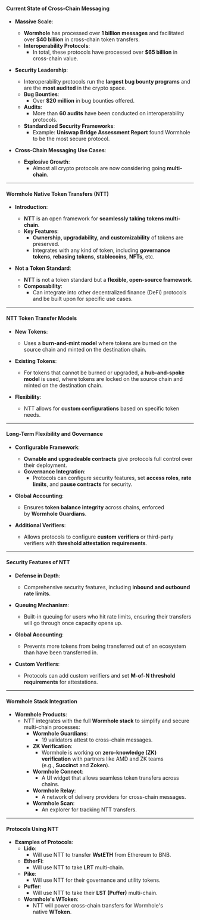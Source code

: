 #### **Current State of Cross-Chain Messaging**

-   **Massive Scale**:

    -   **Wormhole** has processed over **1 billion messages** and facilitated over **$40 billion** in cross-chain token transfers.
    -   **Interoperability Protocols**:
        -   In total, these protocols have processed over **$65 billion** in cross-chain value.
-   **Security Leadership**:

    -   Interoperability protocols run the **largest bug bounty programs** and are the **most audited** in the crypto space.
    -   **Bug Bounties**:
        -   Over **$20 million** in bug bounties offered.
    -   **Audits**:
        -   More than **60 audits** have been conducted on interoperability protocols.
    -   **Standardized Security Frameworks**:
        -   Example: **Uniswap Bridge Assessment Report** found Wormhole to be the most secure protocol.
-   **Cross-Chain Messaging Use Cases**:

    -   **Explosive Growth**:
        -   Almost all crypto protocols are now considering going **multi-chain**.

* * * *

#### **Wormhole Native Token Transfers (NTT)**

-   **Introduction**:

    -   **NTT** is an open framework for **seamlessly taking tokens multi-chain**.
    -   **Key Features**:
        -   **Ownership, upgradability, and customizability** of tokens are preserved.
        -   Integrates with any kind of token, including **governance tokens**, **rebasing tokens**, **stablecoins**, **NFTs**, etc.
-   **Not a Token Standard**:

    -   **NTT** is not a token standard but a **flexible, open-source framework**.
    -   **Composability**:
        -   Can integrate into other decentralized finance (DeFi) protocols and be built upon for specific use cases.

* * * *

#### **NTT Token Transfer Models**

-   **New Tokens**:

    -   Uses a **burn-and-mint model** where tokens are burned on the source chain and minted on the destination chain.
-   **Existing Tokens**:

    -   For tokens that cannot be burned or upgraded, a **hub-and-spoke model** is used, where tokens are locked on the source chain and minted on the destination chain.
-   **Flexibility**:

    -   NTT allows for **custom configurations** based on specific token needs.

* * * *

#### **Long-Term Flexibility and Governance**

-   **Configurable Framework**:

    -   **Ownable and upgradeable contracts** give protocols full control over their deployment.
    -   **Governance Integration**:
        -   Protocols can configure security features, set **access roles**, **rate limits**, and **pause contracts** for security.
-   **Global Accounting**:

    -   Ensures **token balance integrity** across chains, enforced by **Wormhole Guardians**.
-   **Additional Verifiers**:

    -   Allows protocols to configure **custom verifiers** or third-party verifiers with **threshold attestation requirements**.

* * * *

#### **Security Features of NTT**

-   **Defense in Depth**:

    -   Comprehensive security features, including **inbound and outbound rate limits**.
-   **Queuing Mechanism**:

    -   Built-in queuing for users who hit rate limits, ensuring their transfers will go through once capacity opens up.
-   **Global Accounting**:

    -   Prevents more tokens from being transferred out of an ecosystem than have been transferred in.
-   **Custom Verifiers**:

    -   Protocols can add custom verifiers and set **M-of-N threshold requirements** for attestations.

* * * *

#### **Wormhole Stack Integration**

-   **Wormhole Products**:
    -   NTT integrates with the full **Wormhole stack** to simplify and secure multi-chain processes:
        -   **Wormhole Guardians**:
            -   19 validators attest to cross-chain messages.
        -   **ZK Verification**:
            -   Wormhole is working on **zero-knowledge (ZK) verification** with partners like AMD and ZK teams (e.g., **Succinct** and **Zoken**).
        -   **Wormhole Connect**:
            -   A UI widget that allows seamless token transfers across chains.
        -   **Wormhole Relay**:
            -   A network of delivery providers for cross-chain messages.
        -   **Wormhole Scan**:
            -   An explorer for tracking NTT transfers.

* * * *

#### **Protocols Using NTT**

-   **Examples of Protocols**:
    -   **Lido**:
        -   Will use NTT to transfer **WstETH** from Ethereum to BNB.
    -   **EtherFi**:
        -   Will use NTT to take **LRT** multi-chain.
    -   **Pike**:
        -   Will use NTT for their governance and utility tokens.
    -   **Puffer**:
        -   Will use NTT to take their **LST (Puffer)** multi-chain.
    -   **Wormhole's WToken**:
        -   NTT will power cross-chain transfers for Wormhole's native **WToken**.